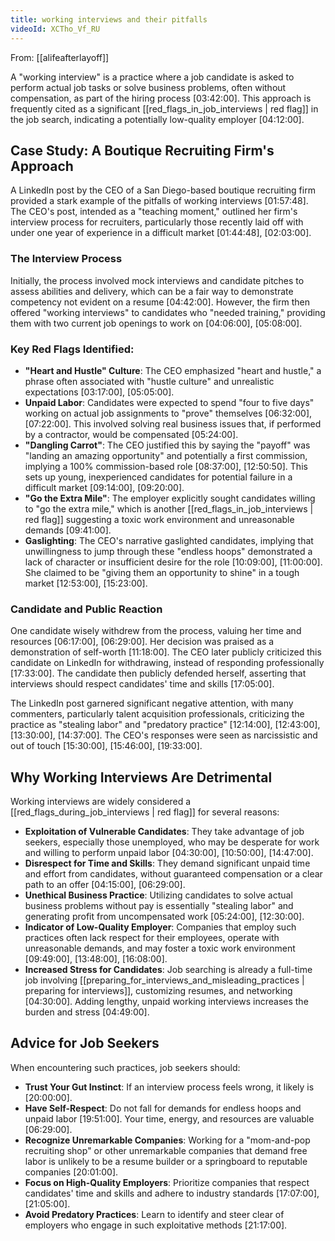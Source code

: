 ```yaml
---
title: working interviews and their pitfalls
videoId: XCTho_Vf_RU
---
```


From: [[alifeafterlayoff]] <br/> 

A "working interview" is a practice where a job candidate is asked to perform actual job tasks or solve business problems, often without compensation, as part of the hiring process <a class="yt-timestamp" data-t="03:42:00">[03:42:00]</a>. This approach is frequently cited as a significant [[red_flags_in_job_interviews | red flag]] in the job search, indicating a potentially low-quality employer <a class="yt-timestamp" data-t="04:12:00">[04:12:00]</a>.

## Case Study: A Boutique Recruiting Firm's Approach

A LinkedIn post by the CEO of a San Diego-based boutique recruiting firm provided a stark example of the pitfalls of working interviews <a class="yt-timestamp" data-t="01:57:48">[01:57:48]</a>. The CEO's post, intended as a "teaching moment," outlined her firm's interview process for recruiters, particularly those recently laid off with under one year of experience in a difficult market <a class="yt-timestamp" data-t="01:44:48">[01:44:48]</a>, <a class="yt-timestamp" data-t="02:03:00">[02:03:00]</a>.

### The Interview Process
Initially, the process involved mock interviews and candidate pitches to assess abilities and delivery, which can be a fair way to demonstrate competency not evident on a resume <a class="yt-timestamp" data-t="04:42:00">[04:42:00]</a>. However, the firm then offered "working interviews" to candidates who "needed training," providing them with two current job openings to work on <a class="yt-timestamp" data-t="04:06:00">[04:06:00]</a>, <a class="yt-timestamp" data-t="05:08:00">[05:08:00]</a>.

### Key Red Flags Identified:
*   **"Heart and Hustle" Culture**: The CEO emphasized "heart and hustle," a phrase often associated with "hustle culture" and unrealistic expectations <a class="yt-timestamp" data-t="03:17:00">[03:17:00]</a>, <a class="yt-timestamp" data-t="05:05:00">[05:05:00]</a>.
*   **Unpaid Labor**: Candidates were expected to spend "four to five days" working on actual job assignments to "prove" themselves <a class="yt-timestamp" data-t="06:32:00">[06:32:00]</a>, <a class="yt-timestamp" data-t="07:22:00">[07:22:00]</a>. This involved solving real business issues that, if performed by a contractor, would be compensated <a class="yt-timestamp" data-t="05:24:00">[05:24:00]</a>.
*   **"Dangling Carrot"**: The CEO justified this by saying the "payoff" was "landing an amazing opportunity" and potentially a first commission, implying a 100% commission-based role <a class="yt-timestamp" data-t="08:37:00">[08:37:00]</a>, <a class="yt-timestamp" data-t="12:50:00">[12:50:50]</a>. This sets up young, inexperienced candidates for potential failure in a difficult market <a class="yt-timestamp" data-t="09:14:00">[09:14:00]</a>, <a class="yt-timestamp" data-t="09:20:00">[09:20:00]</a>.
*   **"Go the Extra Mile"**: The employer explicitly sought candidates willing to "go the extra mile," which is another [[red_flags_in_job_interviews | red flag]] suggesting a toxic work environment and unreasonable demands <a class="yt-timestamp" data-t="09:41:00">[09:41:00]</a>.
*   **Gaslighting**: The CEO's narrative gaslighted candidates, implying that unwillingness to jump through these "endless hoops" demonstrated a lack of character or insufficient desire for the role <a class="yt-timestamp" data-t="10:09:00">[10:09:00]</a>, <a class="yt-timestamp" data-t="11:00:00">[11:00:00]</a>. She claimed to be "giving them an opportunity to shine" in a tough market <a class="yt-timestamp" data-t="12:53:00">[12:53:00]</a>, <a class="yt-timestamp" data-t="15:23:00">[15:23:00]</a>.

### Candidate and Public Reaction
One candidate wisely withdrew from the process, valuing her time and resources <a class="yt-timestamp" data-t="06:17:00">[06:17:00]</a>, <a class="yt-timestamp" data-t="06:29:00">[06:29:00]</a>. Her decision was praised as a demonstration of self-worth <a class="yt-timestamp" data-t="11:18:00">[11:18:00]</a>. The CEO later publicly criticized this candidate on LinkedIn for withdrawing, instead of responding professionally <a class="yt-timestamp" data-t="17:33:00">[17:33:00]</a>. The candidate then publicly defended herself, asserting that interviews should respect candidates' time and skills <a class="yt-timestamp" data-t="17:05:00">[17:05:00]</a>.

The LinkedIn post garnered significant negative attention, with many commenters, particularly talent acquisition professionals, criticizing the practice as "stealing labor" and "predatory practice" <a class="yt-timestamp" data-t="12:14:00">[12:14:00]</a>, <a class="yt-timestamp" data-t="12:43:00">[12:43:00]</a>, <a class="yt-timestamp" data-t="13:30:00">[13:30:00]</a>, <a class="yt-timestamp" data-t="14:37:00">[14:37:00]</a>. The CEO's responses were seen as narcissistic and out of touch <a class="yt-timestamp" data-t="15:30:00">[15:30:00]</a>, <a class="yt-timestamp" data-t="15:46:00">[15:46:00]</a>, <a class="yt-timestamp" data-t="19:33:00">[19:33:00]</a>.

## Why Working Interviews Are Detrimental
Working interviews are widely considered a [[red_flags_during_job_interviews | red flag]] for several reasons:

*   **Exploitation of Vulnerable Candidates**: They take advantage of job seekers, especially those unemployed, who may be desperate for work and willing to perform unpaid labor <a class="yt-timestamp" data-t="04:30:00">[04:30:00]</a>, <a class="yt-timestamp" data-t="10:50:00">[10:50:00]</a>, <a class="yt-timestamp" data-t="14:47:00">[14:47:00]</a>.
*   **Disrespect for Time and Skills**: They demand significant unpaid time and effort from candidates, without guaranteed compensation or a clear path to an offer <a class="yt-timestamp" data-t="04:15:00">[04:15:00]</a>, <a class="yt-timestamp" data-t="06:29:00">[06:29:00]</a>.
*   **Unethical Business Practice**: Utilizing candidates to solve actual business problems without pay is essentially "stealing labor" and generating profit from uncompensated work <a class="yt-timestamp" data-t="05:24:00">[05:24:00]</a>, <a class="yt-timestamp" data-t="12:30:00">[12:30:00]</a>.
*   **Indicator of Low-Quality Employer**: Companies that employ such practices often lack respect for their employees, operate with unreasonable demands, and may foster a toxic work environment <a class="yt-timestamp" data-t="09:49:00">[09:49:00]</a>, <a class="yt-timestamp" data-t="13:48:00">[13:48:00]</a>, <a class="yt-timestamp" data-t="16:08:00">[16:08:00]</a>.
*   **Increased Stress for Candidates**: Job searching is already a full-time job involving [[preparing_for_interviews_and_misleading_practices | preparing for interviews]], customizing resumes, and networking <a class="yt-timestamp" data-t="04:30:00">[04:30:00]</a>. Adding lengthy, unpaid working interviews increases the burden and stress <a class="yt-timestamp" data-t="04:49:00">[04:49:00]</a>.

## Advice for Job Seekers
When encountering such practices, job seekers should:
*   **Trust Your Gut Instinct**: If an interview process feels wrong, it likely is <a class="yt-timestamp" data-t="20:00:00">[20:00:00]</a>.
*   **Have Self-Respect**: Do not fall for demands for endless hoops and unpaid labor <a class="yt-timestamp" data-t="19:51:00">[19:51:00]</a>. Your time, energy, and resources are valuable <a class="yt-timestamp" data-t="06:29:00">[06:29:00]</a>.
*   **Recognize Unremarkable Companies**: Working for a "mom-and-pop recruiting shop" or other unremarkable companies that demand free labor is unlikely to be a resume builder or a springboard to reputable companies <a class="yt-timestamp" data-t="20:01:00">[20:01:00]</a>.
*   **Focus on High-Quality Employers**: Prioritize companies that respect candidates' time and skills and adhere to industry standards <a class="yt-timestamp" data-t="17:07:00">[17:07:00]</a>, <a class="yt-timestamp" data-t="21:05:00">[21:05:00]</a>.
*   **Avoid Predatory Practices**: Learn to identify and steer clear of employers who engage in such exploitative methods <a class="yt-timestamp" data-t="21:17:00">[21:17:00]</a>.
